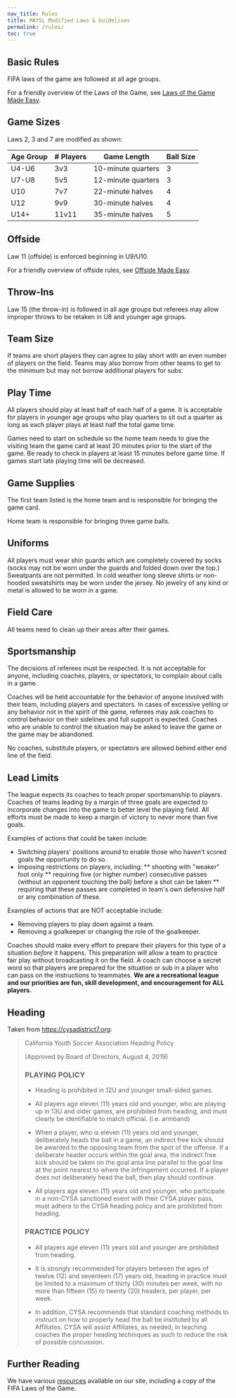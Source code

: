 ```yaml
---
nav_title: Rules
title: MAYSL Modified Laws & Guidelines
permalink: /rules/
toc: true
---
```


## Basic Rules

FIFA laws of the game are followed at all age groups.

For a friendly overview of the Laws of the Game, see
[Laws of the Game Made Easy](/files/laws-of-the-game-made-easy-2011.pdf).

## Game Sizes

Laws 2, 3 and 7 are modified as shown:

| Age Group | # Players | Game Length        | Ball Size
|-----------|-----------|--------------------|----------
| U4-U6     | 3v3       | 10-minute quarters | 3
| U7-U8     | 5v5       | 12-minute quarters | 3
| U10       | 7v7       | 22-minute halves   | 4
| U12       | 9v9       | 30-minute halves   | 4
| U14+      | 11v11     | 35-minute halves   | 5

## Offside

Law 11 (offside) is enforced beginning in U9/U10.

For a friendly overview of offside rules, see
[Offside Made Easy](/files/offside-made-easy.pdf).


## Throw-Ins

Law 15 (the throw-in) is followed in all age groups but referees
may allow improper throws to be retaken in U8 and younger age groups.

## Team Size

If teams are short players they can agree to play short with an
even number of players on the field. Teams may also borrow from
other teams to get to the minimum but may not borrow additional
players for subs.

## Play Time

All players should play at least half of each half of a game. It
is acceptable for players in younger age groups who play quarters
to sit out a quarter as long as each player plays at least half the
total game time.

Games need to start on schedule so the home team needs to give the
visiting team the game card at least 20 minutes prior to the start
of the game. Be ready to check in players at least 15 minutes before
game time. If games start late playing time will be decreased.

## Game Supplies

The first team listed is the home team and is responsible for
bringing the game card.

Home team is responsible for bringing three game balls.

## Uniforms

All players must wear shin guards which are completely covered by
socks (socks may not be worn under the guards and folded down over
the top.) Sweatpants are not permitted. In cold weather long sleeve
shirts or non-hooded sweatshirts may be worn under the jersey. No
jewelry of any kind or metal is allowed to be worn in a game.

## Field Care

All teams need to clean up their areas after their games.

## Sportsmanship

The decisions of referees must be respected. It is not acceptable
for anyone, including coaches, players, or spectators, to complain
about calls in a game.

Coaches will be held accountable for the behavior of anyone involved
with their team, including players and spectators. In cases of
excessive yelling or any behavior not in the spirit of the game,
referees may ask coaches to control behavior on their sidelines and
full support is expected. Coaches who are unable to control the
situation may be asked to leave the game or the game may be abandoned.

No coaches, substitute players, or spectators are allowed behind
either end line of the field.

## Lead Limits

The league expects its coaches to teach proper sportsmanship to
players. Coaches of teams leading by a margin of three goals are
expected to incorporate changes into the game to better level the
playing field. All efforts must be made to keep a margin of victory
to never more than five goals.

Examples of actions that could be taken include:

* Switching players' positions around to enable those who haven't
  scored goals the opportunity to do so.
* Imposing restrictions on players, including:
** shooting with "weaker" foot only
** requiring five (or higher number) consecutive passes (without an opponent
   touching the ball) before a shot can be taken
** requiring that these passes are completed in team's own defensive half
   or any combination of these.

Examples of actions that are NOT acceptable include:

* Removing players to play down against a team.
* Removing a goalkeeper or changing the role of the goalkeeper.

Coaches should make every effort to prepare their players for
this type of a situation _before_ it happens. This preparation will
allow a team to practice fair play without broadcasting it on the
field. A coach can choose a secret word so that players are prepared
for the situation or sub in a player who can pass on the instructions
to teammates. **We are a recreational league and our priorities are
fun, skill development, and encouragement for ALL players.**


## Heading

Taken from <https://cysadistrict7.org>:

> California Youth Soccer Association Heading Policy
> 
> (Approved by Board of Directors, August 4, 2019)
> 
> ### PLAYING POLICY
> 
> * Heading is prohibited in 12U and younger small-sided games.
> 
> * All players age eleven (11) years old and younger, who are playing
>   up in 13U and older games, are prohibited from heading, and must
>   clearly be identifiable to match official. (i.e. armband)
> 
> * When a player, who is eleven (11) years old and younger, deliberately
>   heads the ball in a game, an indirect free kick should be awarded
>   to the opposing team from the spot of the offense. If a deliberate
>   header occurs within the goal area, the indirect free kick should
>   be taken on the goal area line parallel to the goal line at the
>   point nearest to where the infringement occurred. If a player does
>   not deliberately head the ball, then play should continue.
> 
> * All players age eleven (11) years old and younger, who participate
>   in a non-CYSA sanctioned event with their CYSA player pass, must
>   adhere to the CYSA heading policy and are prohibited from heading.
> 
> ### PRACTICE POLICY
> 
> * All players age eleven (11) years old and younger are prohibited from heading.
> 
> * It is strongly recommended for players between the ages of twelve
>   (12) and seventeen (17) years old, heading in practice must be
>   limited to a maximum of thirty (30) minutes per week, with no more
>   than fifteen (15) to twenty (20) headers, per player, per week.
> 
> * In addition, CYSA recommends that standard coaching methods to
>   instruct on how to properly head the ball be instituted by all
>   Affiliates. CYSA will assist Affiliates, as needed, in teaching
>   coaches the proper heading techniques as such to reduce the risk
>   of possible concussion.


## Further Reading

We have various [resources](/resources/) available on our site,
including a copy of the FIFA Laws of the Game.
